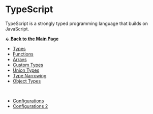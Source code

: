 # TypeScript

TypeScript is a strongly typed programming language that builds on JavaScript.

[**&larr; Back to the Main Page**](./../README.md)

- [Types](./types.md)
- [Functions](./functions.md)
- [Arrays](./arrays.md)
- [Custom Types](./custom-types.md)
- [Union Types](./union-types.md)
- [Type Narrowing](./type-narrowing.md)
- [Object Types](./object-types.md)

<br>

- [Configurations](./configs.md)
- [Configurations 2](./configs-2.md)
